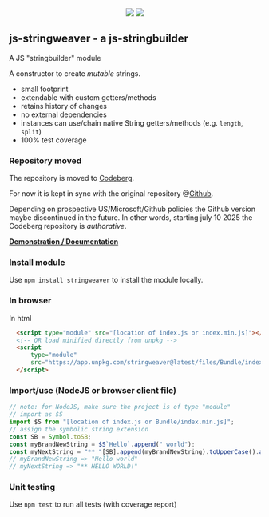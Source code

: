 <div align="center">
  <a href="https://bundlephobia.com/package/stringweaver" rel="nofollow">
  <img src="https://badgen.net/bundlephobia/min/stringweaver"></a>
  <a target="_blank" href="https://www.npmjs.com/package/stringweaver"><img src="https://img.shields.io/npm/v/stringweaver.svg?labelColor=cb3837&logo=npm&color=dcfdd9"></a>
</div>


## js-stringweaver - a js-stringbuilder

A JS "stringbuilder" module

A constructor to create *mutable* strings.

- small footprint
- extendable with custom getters/methods
- retains history of changes
- no external dependencies
- instances can use/chain native String getters/methods (e.g. `length`, `split`)
- 100% test coverage

### Repository moved
The repository is moved to [Codeberg](https://codeberg.org/KooiInc/js-stringweaver).

For now it is kept in sync with the original repository @[Github](https://github.com/KooiInc/js-stringweaver).

Depending on prospective US/Microsoft/Github policies the Github version maybe discontinued in the future.
In other words, starting july 10 2025 the Codeberg repository is *authorative*.

**<a target="_blank" href="https://kooiinc.codeberg.page/js-stringweaver/Examples/">Demonstration / Documentation</a>**

### Install module
Use `npm install stringweaver` to install the module locally.

### In browser
In html
```html
  <script type="module" src="[location of index.js or index.min.js]"></script>
  <!-- OR load minified directly from unpkg -->
  <script
      type="module"
      src="https://app.unpkg.com/stringweaver@latest/files/Bundle/index.min.js">
  </script>
```
### Import/use (NodeJS or browser client file)
```javascript
// note: for NodeJS, make sure the project is of type "module"
// import as $S
import $S from "[location of index.js or Bundle/index.min.js]";
// assign the symbolic string extension
const SB = Symbol.toSB;
const myBrandNewString = $S`Hello`.append(" world");
const myNextString = "** "[SB].append(myBrandNewString).toUpperCase().append(`!`);
// myBrandNewString => "Hello world"
// myNextString => "** HELLO WORLD!"
```

### Unit testing
Use `npm test` to run all tests (with coverage report)
